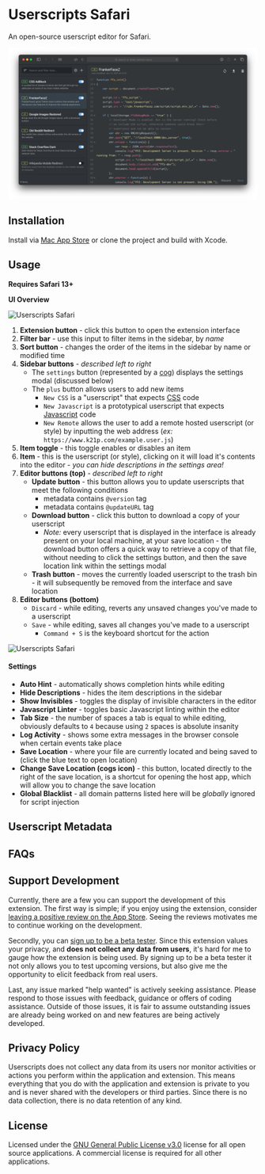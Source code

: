 # Userscripts Safari

An open-source userscript editor for Safari.

![Userscripts Safari](/etc/screenshot.png)

## Installation

Install via [Mac App Store](https://itunes.apple.com/us/app/userscripts/id1463298887) or clone the project and build with Xcode.

## Usage

**Requires Safari 13+**

**UI Overview**

![Userscripts Safari](/etc/overview01.png)

1. **Extension button** - click this button to open the extension interface
1. **Filter bar** - use this input to filter items in the sidebar, by *name*
1. **Sort button** - changes the order of the items in the sidebar by name or modified time
1. **Sidebar buttons** - *described left to right*
    - The `settings` button (represented by a [cog](https://wikipedia.org/wiki/Gear)) displays the settings modal (discussed below)
    - The `plus` button allows users to add new items
        - `New CSS` is a "userscript" that expects [CSS](https://www.w3schools.com/css/) code
        - `New Javascript` is a prototypical userscript that expects [Javascript](https://www.w3schools.com/js/DEFAULT.asp) code
        - `New Remote` allows the user to add a remote hosted userscript (or style) by inputting the web address (*ex:* `https://www.k21p.com/example.user.js`)
1. **Item toggle** - this toggle enables or disables an item
1. **Item** - this is the userscript (or style), clicking on it will load it's contents into the editor - *you can hide descriptions in the settings area!*
1. **Editor buttons (top)** - *described left to right*
    - **Update button** - this button allows you to update userscripts that meet the following conditions
        - metadata contains `@version` tag
        - metadata contains `@updateURL` tag
    - **Download button** - click this button to download a copy of your userscript
        - *Note:* every userscript that is displayed in the interface is already present on your local machine, at your save location - the download button offers a quick way to retrieve a copy of that file, without needing to click the settings button, and then the save location link within the settings modal
    - **Trash button** - moves the currently loaded userscript to the trash bin - it will subsequently be removed from the interface and save location
1. **Editor buttons (bottom)**
    - `Discard` - while editing, reverts any unsaved changes you've made to a userscript
    - `Save` - while editing, saves all changes you've made to a userscript
        - `Command + S` is the keyboard shortcut for the action


![Userscripts Safari](/etc/overview02.png)

#### Settings

- **Auto Hint** - automatically shows completion hints while editing
- **Hide Descriptions** - hides the item descriptions in the sidebar
- **Show Invisibles** - toggles the display of invisible characters in the editor
- **Javascript Linter** - toggles basic Javascript linting within the editor
- **Tab Size** - the number of spaces a tab is equal to while editing, obviously defaults to `4` because using `2` spaces is absolute insanity
- **Log Activity** - shows some extra messages in the browser console when certain events take place
- **Save Location** - where your file are currently located and being saved to (click the blue text to open location)
- **Change Save Location (cogs icon)** - this button, located directly to the right of the save location, is a shortcut for opening the host app, which will allow you to change the save location
- **Global Blacklist** - all domain patterns listed here will be *globally* ignored for script injection

## Userscript Metadata

## FAQs

## Support Development
Currently, there are a few you can support the development of this extension. The first way is simple; if you enjoy using the extension, consider [leaving a positive review on the App Store](https://apps.apple.com/us/app/userscripts/id1463298887). Seeing the reviews motivates me to continue working on the development.

Secondly, you can [sign up to be a beta tester](https://forms.gle/QB46uYQHVyCxULue9). Since this extension values your privacy, and **does not collect any data from users**, it's hard for me to gauge how the extension is being used. By signing up to be a beta tester it not only allows you to test upcoming versions, but also give me the opportunity to elicit feedback from real users.

Last, any issue marked "help wanted" is actively seeking assistance. Please respond to those issues with feedback, guidance or offers of coding assistance. Outside of those issues, it is fair to assume outstanding issues are already being worked on and new features are being actively developed.

## Privacy Policy
Userscripts does not collect any data from its users nor monitor activities or actions you perform within the application and extension. This means everything that you do with the application and extension is private to you and is never shared with the developers or third parties. Since there is no data collection, there is no data retention of any kind.

## License

Licensed under the [GNU General Public License v3.0](/LICENSE) license for all open source applications. A commercial license is required for all other applications.



